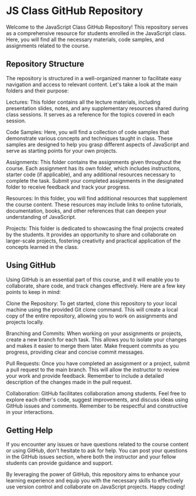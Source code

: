 # JS Class GitHub Repository
Welcome to the JavaScript Class GitHub Repository! This repository serves as a comprehensive resource for students enrolled in the JavaScript class. Here, you will find all the necessary materials, code samples, and assignments related to the course.

## Repository Structure
The repository is structured in a well-organized manner to facilitate easy navigation and access to relevant content. Let's take a look at the main folders and their purpose:

Lectures: This folder contains all the lecture materials, including presentation slides, notes, and any supplementary resources shared during class sessions. It serves as a reference for the topics covered in each session.

Code Samples: Here, you will find a collection of code samples that demonstrate various concepts and techniques taught in class. These samples are designed to help you grasp different aspects of JavaScript and serve as starting points for your own projects.

Assignments: This folder contains the assignments given throughout the course. Each assignment has its own folder, which includes instructions, starter code (if applicable), and any additional resources necessary to complete the task. Submit your completed assignments in the designated folder to receive feedback and track your progress.

Resources: In this folder, you will find additional resources that supplement the course content. These resources may include links to online tutorials, documentation, books, and other references that can deepen your understanding of JavaScript.

Projects: This folder is dedicated to showcasing the final projects created by the students. It provides an opportunity to share and collaborate on larger-scale projects, fostering creativity and practical application of the concepts learned in the class.

## Using GitHub
Using GitHub is an essential part of this course, and it will enable you to collaborate, share code, and track changes effectively. Here are a few key points to keep in mind:

Clone the Repository: To get started, clone this repository to your local machine using the provided Git clone command. This will create a local copy of the entire repository, allowing you to work on assignments and projects locally.

Branching and Commits: When working on your assignments or projects, create a new branch for each task. This allows you to isolate your changes and makes it easier to merge them later. Make frequent commits as you progress, providing clear and concise commit messages.

Pull Requests: Once you have completed an assignment or a project, submit a pull request to the main branch. This will allow the instructor to review your work and provide feedback. Remember to include a detailed description of the changes made in the pull request.

Collaboration: GitHub facilitates collaboration among students. Feel free to explore each other's code, suggest improvements, and discuss ideas using GitHub issues and comments. Remember to be respectful and constructive in your interactions.

## Getting Help
If you encounter any issues or have questions related to the course content or using GitHub, don't hesitate to ask for help. You can post your questions in the GitHub issues section, where both the instructor and your fellow students can provide guidance and support.

By leveraging the power of GitHub, this repository aims to enhance your learning experience and equip you with the necessary skills to effectively use version control and collaborate on JavaScript projects. Happy coding!
